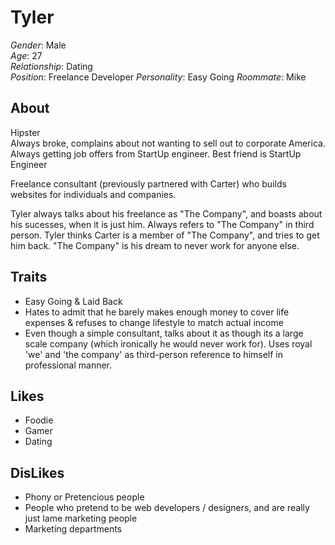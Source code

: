 Tyler
===================
  
*Gender*: Male  
*Age*: 27  
*Relationship*: Dating  
*Position*: Freelance Developer
*Personality*: Easy Going
*Roommate*: Mike
  
About
------
Hipster  
Always broke, complains about not wanting to sell out to corporate America. Always getting job offers from StartUp engineer. Best friend is StartUp Engineer
 
Freelance consultant (previously partnered with Carter) who builds websites for individuals and companies.
  
Tyler always talks about his freelance as "The Company", and boasts about his sucesses, when it is just him. Always refers to "The Company" in third person. Tyler thinks Carter is a member of "The Company", and tries to get him back. "The Company" is his dream to never work for anyone else.
 
 
Traits
------  
+ Easy Going & Laid Back
+ Hates to admit that he barely makes enough money to cover life expenses & refuses to change lifestyle to match actual income
+ Even though a simple consultant, talks about it as though its a large scale company (which ironically he would never work for). Uses royal 'we' and 'the company' as third-person reference to himself in professional manner.
  
Likes
------
+ Foodie
+ Gamer
+ Dating
  
DisLikes
---------
+ Phony or Pretencious people
+ People who pretend to be web developers / designers, and are really just lame marketing people
+ Marketing departments
